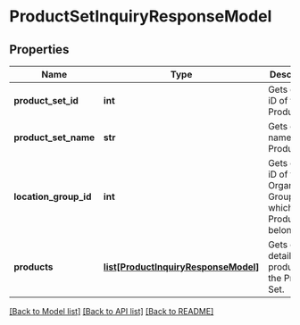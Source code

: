 # ProductSetInquiryResponseModel

## Properties
Name | Type | Description | Notes
------------ | ------------- | ------------- | -------------
**product_set_id** | **int** | Gets or sets iD of the Product Set. | [optional] 
**product_set_name** | **str** | Gets or sets name of the Product Set. | [optional] 
**location_group_id** | **int** | Gets or sets iD of the Organization Group to which the Product Set belong. | [optional] 
**products** | [**list[ProductInquiryResponseModel]**](ProductInquiryResponseModel.md) | Gets or sets details of all products in the Product Set. | [optional] 

[[Back to Model list]](../README.md#documentation-for-models) [[Back to API list]](../README.md#documentation-for-api-endpoints) [[Back to README]](../README.md)


